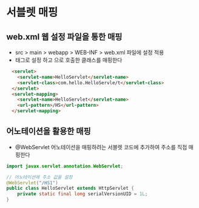 # 서블렛 매핑

## web.xml 웹 설정 파일을 통한 매핑

- src > main > webapp > WEB-INF > web.xml 파일에 설정 적용
- <servlet> 태그로 설정 하고 <servlet-mapping> 으로 호출한 클래스를 매핑한다

```html
  <servlet>
  	<servlet-name>HelloServlet</servlet-name>
  	<servlet-class>com.hello.HelloServle/t</servlet-class>
  </servlet>
  <servlet-mapping>
  	<servlet-name>HelloServlet</servlet-name>
  	<url-pattern>/HS</url-pattern>
  </servlet-mapping>
```

## 어노테이션을 활용한 매핑

- @WebServlet 어노테이션을 매핑하려는 서블렛 코드에 추가하여 주소를 직접 매핑한다

```java
import javax.servlet.annotation.WebServlet;

// 어노테이션에 주소 값을 설정
@WebServlet("/HS1")
public class HelloServlet extends HttpServlet {
	private static final long serialVersionUID = 1L;
}
```